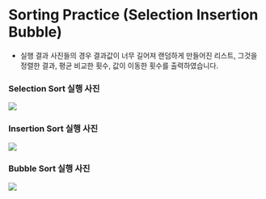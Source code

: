 # Sorting Practice (Selection Insertion Bubble)

- 실행 결과 사진들의 경우 결과값이 너무 길어져 랜덤하게 만들어진 리스트, 그것을 정렬한 결과, 평균 비교한 횟수, 값이 이동한 횟수를 출력하였습니다.

### Selection Sort 실행 사진
![](https://github.com/kajj8808/kmu-data-structure-couse/assets/71279997/a4b5c15c-748a-4929-8532-a1720743598c)
### Insertion Sort 실행 사진
![](https://github.com/kajj8808/kmu-data-structure-couse/assets/71279997/e1704041-7a3e-4000-b0cd-f80e10911b45)
### Bubble Sort 실행 사진
![](https://github.com/kajj8808/kmu-data-structure-couse/assets/71279997/d88b1dcd-63c2-48d1-9a73-8a23e4250183)
